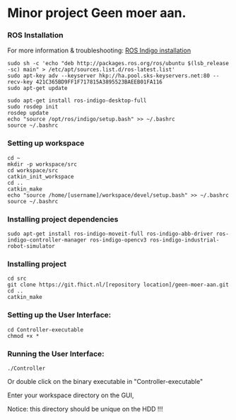 # Minor project Geen moer aan.

### ROS Installation

For more information & troubleshooting: [ROS Indigo installation](http://wiki.ros.org/indigo/Installation/Ubuntu)

```
sudo sh -c 'echo "deb http://packages.ros.org/ros/ubuntu $(lsb_release -sc) main" > /etc/apt/sources.list.d/ros-latest.list'
sudo apt-key adv --keyserver hkp://ha.pool.sks-keyservers.net:80 --recv-key 421C365BD9FF1F717815A3895523BAEEB01FA116
sudo apt-get update
```

```
sudo apt-get install ros-indigo-desktop-full
sudo rosdep init
rosdep update
echo "source /opt/ros/indigo/setup.bash" >> ~/.bashrc
source ~/.bashrc
```

### Setting up workspace

```
cd ~
mkdir -p workspace/src
cd workspace/src
catkin_init_workspace
cd ..
catkin_make
echo "source /home/[username]/workspace/devel/setup.bash" >> ~/.bashrc
source ~/.bashrc
```

### Installing project dependencies

``` 
sudo apt-get install ros-indigo-moveit-full ros-indigo-abb-driver ros-indigo-controller-manager ros-indigo-opencv3 ros-indigo-industrial-robot-simulator
```

### Installing project

```
cd src
git clone https://git.fhict.nl/[repository location]/geen-moer-aan.git
cd ..
catkin_make
```

### Setting up the User Interface:
```
cd Controller-executable
chmod +x *
```
### Running the User Interface:
```
./Controller
```
Or  double click on the binary executable in "Controller-executable"

Enter your workspace directory on the GUI,

Notice:  this directory should be unique on the HDD !!!

